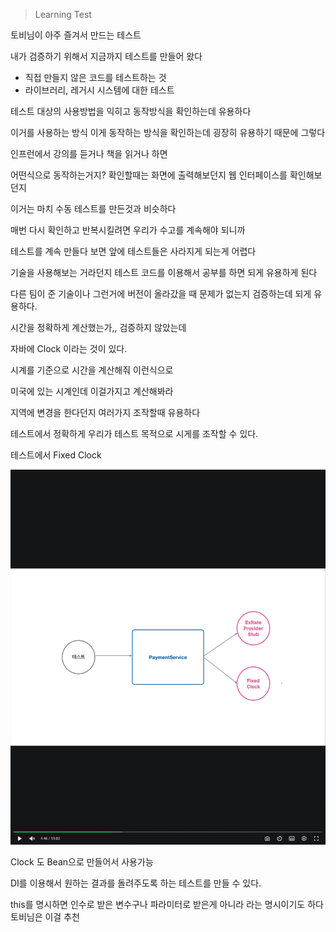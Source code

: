 > Learning Test

토비님이 아주 즐겨서 만드는 테스트

내가 검증하기 위해서 지금까지 테스트를 만들어 왔다

- 직접 만들지 않은 코드를 테스트하는 것
- 라이브러리, 레거시 시스템에 대한 테스트

테스트 대상의 사용방법을 익히고 동작방식을 확인하는데 유용하다

이거를 사용하는 방식 이게 동작하는 방식을 확인하는데 굉장히 유용하기 때문에 그렇다

인프런에서 강의를 듣거나 책을 읽거나 하면

어떤식으로 동작하는거지? 확인할때는
화면에 출력해보던지
웹 인터페이스를 확인해보던지

이거는 마치 수동 테스트를 만든것과 비슷하다

매번 다시 확인하고 반복시킬려면 우리가 수고를 계속해야 되니까

테스트를 계속 만들다 보면 앞에 테스트들은 사라지게 되는게 어렵다

기술을 사용해보는 거라던지
테스트 코드를 이용해서 공부를 하면 되게 유용하게 된다

다른 팀이 준 기술이나 그런거에 버전이 올라갔을 때 문제가 없는지 검증하는데 되게 유용하다.


시간을 정확하게 계산했는가,, 검증하지 않았는데

자바에 Clock 이라는 것이 있다.

시계를 기준으로 시간을 계산해줘 이런식으로

미국에 있는 시계인데 이걸가지고 계산해봐라

지역에 변경을 한다던지 여러가지 조작할때 유용하다

테스트에서 정확하게 우리가 테스트 목적으로 시게를 조작할 수 있다.

테스트에서 Fixed Clock 

<img width = "1080" height = "auto" src = "https://github.com/coffee-yongsucheol/toby-spring-6/blob/amazon7737/images/Pasted%20image%2020241212225430.png?raw=true">

Clock 도 Bean으로 만들어서 사용가능

DI를 이용해서 원하는 결과를 돌려주도록 하는 테스트를 만들 수 있다.



this를 명시하면 인수로 받은 변수구나 파라미터로 받은게 아니라 라는 명시이기도 하다 토비님은 이걸 추천

